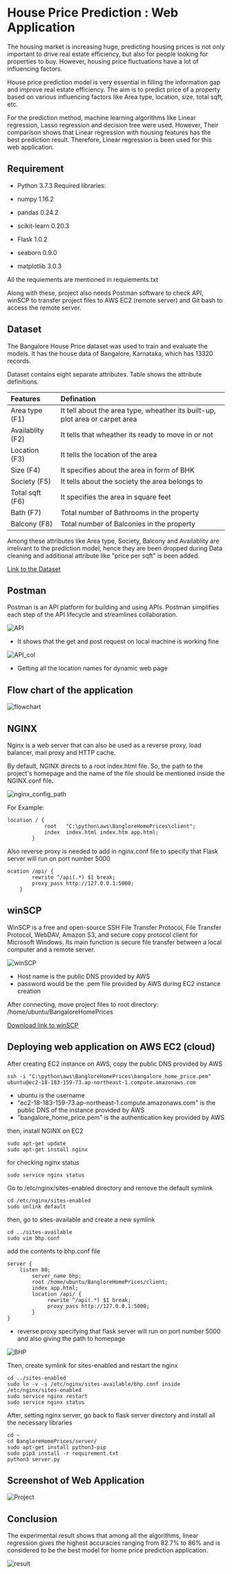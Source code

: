 
# House Price Prediction : Web Application

The housing market is increasing huge, predicting housing prices is not only important to drive real estate efficiency, but also for people looking for properties to buy. However, housing price fluctuations have a lot of influencing factors.

House price prediction model is very essential in filling the information gap and improve real estate efficiency. The aim is to predict price of a property based on various influencing factors like Area type, location, size, total sqft, etc. 

For the prediction method, machine learning algorithms like Linear regression, Lasso regression and decision tree were used. However, Their comparison shows that Linear regression with housing features has the best prediction result. Therefore, Linear regression is been used for this web application.  

## Requirement
- Python 3.7.3
Required libraries:

- numpy 1.16.2
- pandas 0.24.2
- scikit-learn 0.20.3
- Flask 1.0.2
- seaborn 0.9.0
- matplotlib 3.0.3

All the requiements are mentioned in requiements.txt

Along with these, project also needs Postman software to check API, winSCP to transfer project files to AWS EC2 (remote server) and Git bash to access the remote server.

## Dataset
The Bangalore House Price dataset was used to train and evaluate the models. 
It has the house data of Bangalore, Karnataka, which has 13320 records. 

Dataset contains eight separate attributes. Table shows the attribute definitions. 

| Features  | Defination    | 
| :-------- | :------- | 
| Area type (F1) | It tell about the area type, wheather its built-up, plot area or carpet area |
| Availablity (F2) | It tells that wheather its ready to move in or not |
| Location (F3) | It tells the location of the area |
| Size (F4) | It specifies about the area in form of BHK |
| Society (F5) | It tells about the society the area belongs to |
| Total sqft (F6) | It specifies the area in square feet |
| Bath (F7) | Total number of Bathrooms in the property |
| Balcony (F8) | Total number of Balconies in the property |

Among these attributes like Area type, Society, Balcony and Availablity are irrelivant to the prediction model, hence they are been dropped during Data cleaning and additional attribute like "price per sqft" is been added.

[Link to the Dataset](https://www.kaggle.com/datasets/shantanudhakadd/house-prediction-dataset)



## Postman

Postman is an API platform for building and using APIs. Postman simplifies each step of the API lifecycle and streamlines collaboration.

![API](https://github.com/DragnaRR/House-Price-Prediction-Web-Application/blob/main/screenshot/postmanAPI.PNG)

- It shows that the get and post request on local machine is working fine

![API_col](https://github.com/DragnaRR/House-Price-Prediction-Web-Application/blob/main/screenshot/postmanCOL.PNG)

- Getting all the location names for dynamic web page
## Flow chart of the application

![flowchart](https://github.com/DragnaRR/House-Price-Prediction-Web-Application/blob/main/screenshot/flowchart.PNG)
## NGINX

Nginx is a web server that can also be used as a reverse proxy, load balancer, mail proxy and HTTP cache.

By default, NGINX directs to a root index.html file. So, the path to the project's homepage and the name of the file should be mentioned inside the NGINX.conf file.

![nginx_config_path](https://github.com/DragnaRR/House-Price-Prediction-Web-Application/blob/main/screenshot/nginx_config_path.PNG)

For Example: 
```
location / {
            root   "C:\python\aws\BangloreHomePrices\client";
            index  index.html index.htm app.html;
        }
```
Also reverse proxy is needed to add in nginx.conf file to specify that Flask server will run on port number 5000

```
ocation /api/ {
		rewrite ^/api(.*) $1 break;
		proxy_pass http://127.0.0.1:5000;
	}
```

## winSCP

WinSCP is a free and open-source SSH File Transfer Protocol, File Transfer Protocol, WebDAV, Amazon S3, and secure copy protocol client for Microsoft Windows. Its main function is secure file transfer between a local computer and a remote server.

![winSCP](https://github.com/DragnaRR/House-Price-Prediction-Web-Application/blob/main/screenshot/winscp.PNG)

- Host name is the public DNS provided by AWS
- password would be the .pem file provided by AWS during EC2 instance creation

After connecting, move project files to root directory:
/home/ubuntu/BangaloreHomePrices

[Download link to winSCP](https://winscp.net/eng/download.php)
## Deploying web application on AWS EC2 (cloud)

After creating EC2 instance on AWS, copy the public DNS provided by AWS

```
ssh -i "C:\python\aws\BangloreHomePrices\bangalore_home_price.pem" ubuntu@ec2-18-183-159-73.ap-northeast-1.compute.amazonaws.com
```
- ubuntu is the username
- "ec2-18-183-159-73.ap-northeast-1.compute.amazonaws.com" is the public DNS of the instance provided by AWS
- "bangalore_home_price.pem" is the authentication key provided by AWS

then, install NGINX on EC2
```
sudo apt-get update
sudo apt-get install nginx 
```
for checking nginx status
```
sudo service nginx status
```
Go to /etc/nginx/sites-enabled directory and remove the default symlink
```
cd /etc/nginx/sites-enabled
sudo unlink default
```
then, go to sites-available and create a new symlink
```
cd ../sites-available
sudo vim bhp.conf
```
add the contents to bhp.conf file
```
server {
    listen 80;
        server_name bhp;
        root /home/ubuntu/BangloreHomePrices/client;
        index app.html;
        location /api/ {
             rewrite ^/api(.*) $1 break;
             proxy_pass http://127.0.0.1:5000;
        }
}
```
- reverse proxy specifying that flask server will run on port number 5000 and also giving the path to homepage

![BHP](https://github.com/DragnaRR/House-Price-Prediction-Web-Application/blob/main/screenshot/bhp.PNG)

Then, create symlink for sites-enabled and restart the nginx
```
cd ../sites-enabled
sudo ln -v -s /etc/nginx/sites-available/bhp.conf inside /etc/nginx/sites-enabled
sudo service nginx restart
sudo service nginx status
```
After, setting nginx server, go back to flask server directory and install all the necessary libraries
```
cd ~
cd BangloreHomePrices/server/
sudo apt-get install python3-pip
sudo pip3 install -r requirement.txt
python3 server.py
```

## Screenshot of Web Application

![Project](https://github.com/DragnaRR/House-Price-Prediction-Web-Application/blob/main/screenshot/project.PNG)







## Conclusion
The experimental result shows that among all the algorithms, linear regression gives the highest accuracies ranging from 82.7% to 86% and is considered to be the best model for home price prediction application.

![result](https://github.com/DragnaRR/House-Price-Prediction-Web-Application/blob/main/screenshot/result.PNG)
